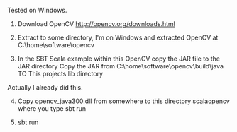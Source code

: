 
Tested on Windows.

1. Download OpenCV
http://opencv.org/downloads.html

2. Extract to some directory, I'm on Windows and extracted OpenCV at
C:\home\software\opencv

3. In the SBT Scala example within this OpenCV copy the JAR file to the JAR directory
Copy the JAR from
C:\home\software\opencv\build\java
TO
This projects lib directory

Actually I already did this.

4. Copy opencv_java300.dll from somewhere to this directory scalaopencv where you type sbt run

5. sbt run



